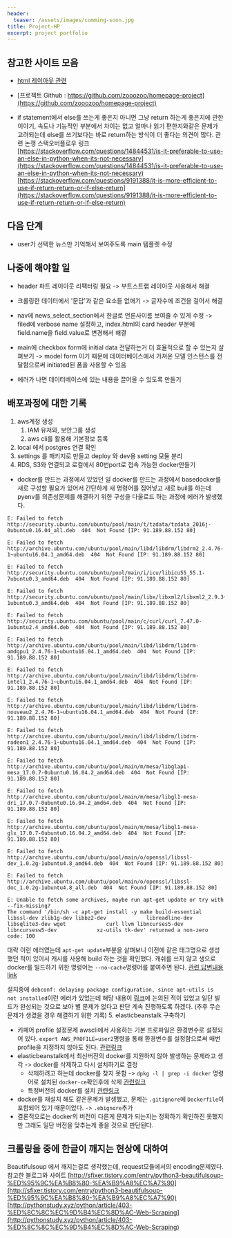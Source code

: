 ```yaml
---
header:
  teaser: /assets/images/comming-soon.jpg
title: Project-HP
excerpt: project portfolio
---
```


## 참고한 사이트 모음
* [html 레이아웃 관련](https://www.codeproject.com/Articles/546960/HTML-Quick-Start-Web-Application)


* [프로젝트 Github : https://github.com/zooozoo/homepage-project](https://github.com/zooozoo/homepage-project)
* if statement에서 else를 쓰는게 좋은지 아니면 그냥 return 하는게 좋은지에 관한 이야기, 속도나 기능적인 부분에서 차이는 없고
얼마나 읽기 편한지와같은 문제가 고려되는데 else를 쓰기보다는 바로 return하는 방식이 더 좋다는 의견이 많다. 관련 논쟁 스택오버플로우 링크
[https://stackoverflow.com/questions/14844531/is-it-preferable-to-use-an-else-in-python-when-its-not-necessary](https://stackoverflow.com/questions/14844531/is-it-preferable-to-use-an-else-in-python-when-its-not-necessary)
[https://stackoverflow.com/questions/9191388/it-is-more-efficient-to-use-if-return-return-or-if-else-return](https://stackoverflow.com/questions/9191388/it-is-more-efficient-to-use-if-return-return-or-if-else-return)


## 다음 단계

* user가 선택한 뉴스만 기억해서 보여주도록 main 템플렛 수정



## 나중에 해야할 일

* header 파트 레이아웃 리팩터링 필요 
  -> 부트스트랩 레이아웃 사용해서 해결

* 크롤링한 데이터에서 '문답'과 같은 요소들 없애기
  -> 글자수에 조건을 걸어서 해결

* nav에 news_select_section에서 한글로 언론사이름 보여줄 수 있게 수정
  -> filed에 verbose name 설정하고, index.html의 card header 부분에 field.name을 field.value로 변경해서 해결

* main에 checkbox form에 initial data 전달하는거 더 효율적으로 할 수 있는지 살펴보기
  -> model form 이기 때문에 데이터베이스에서 가져온 모델 인스턴스를 전달함으로써 initiated된 폼을 사용할 수 있음

* 에러가 나면 데이터베이스에 있는 내용을 끌어올 수 있도록 만들기


## 배포과정에 대한 기록

1. aws계정 생성
   1. IAM 유저와, 보안그룹 생성
   2. aws cli를 활용해 기본정보 등록
2. local 에서 postgres 연결 확인
3. settings 를 패키지로 만들고 deploy 와 dev용 setting 모듈 분리
4. RDS, S3와 연결되고 로컬에서 80번port로 접속 가능한 docker만들기
  * docker를 만드는 과정에서 있었던 일
  docker를 만드는 과정에서 basedocker를 새로 구성할 필요가 있어서 간단하게 새 명령어를 집어넣고 새로 buil를 하는데 pyenv를 의존성문제를 해결하기 위한 구성을 다울로드 하는 과정에 에러가 발생했다.
  ```docker
  E: Failed to fetch http://security.ubuntu.com/ubuntu/pool/main/t/tzdata/tzdata_2016j-0ubuntu0.16.04_all.deb  404  Not Found [IP: 91.189.88.152 80]

  E: Failed to fetch http://archive.ubuntu.com/ubuntu/pool/main/libd/libdrm/libdrm2_2.4.76-1~ubuntu16.04.1_amd64.deb  404  Not Found [IP: 91.189.88.152 80]

  E: Failed to fetch http://security.ubuntu.com/ubuntu/pool/main/i/icu/libicu55_55.1-7ubuntu0.3_amd64.deb  404  Not Found [IP: 91.189.88.152 80]

  E: Failed to fetch http://security.ubuntu.com/ubuntu/pool/main/libx/libxml2/libxml2_2.9.3+dfsg1-1ubuntu0.3_amd64.deb  404  Not Found [IP: 91.189.88.152 80]

  E: Failed to fetch http://security.ubuntu.com/ubuntu/pool/main/c/curl/curl_7.47.0-1ubuntu2.4_amd64.deb  404  Not Found [IP: 91.189.88.152 80]

  E: Failed to fetch http://archive.ubuntu.com/ubuntu/pool/main/libd/libdrm/libdrm-amdgpu1_2.4.76-1~ubuntu16.04.1_amd64.deb  404  Not Found [IP: 91.189.88.152 80]

  E: Failed to fetch http://archive.ubuntu.com/ubuntu/pool/main/libd/libdrm/libdrm-intel1_2.4.76-1~ubuntu16.04.1_amd64.deb  404  Not Found [IP: 91.189.88.152 80]

  E: Failed to fetch http://archive.ubuntu.com/ubuntu/pool/main/libd/libdrm/libdrm-nouveau2_2.4.76-1~ubuntu16.04.1_amd64.deb  404  Not Found [IP: 91.189.88.152 80]

  E: Failed to fetch http://archive.ubuntu.com/ubuntu/pool/main/libd/libdrm/libdrm-radeon1_2.4.76-1~ubuntu16.04.1_amd64.deb  404  Not Found [IP: 91.189.88.152 80]

  E: Failed to fetch http://archive.ubuntu.com/ubuntu/pool/main/m/mesa/libglapi-mesa_17.0.7-0ubuntu0.16.04.2_amd64.deb  404  Not Found [IP: 91.189.88.152 80]

  E: Failed to fetch http://archive.ubuntu.com/ubuntu/pool/main/m/mesa/libgl1-mesa-dri_17.0.7-0ubuntu0.16.04.2_amd64.deb  404  Not Found [IP: 91.189.88.152 80]

  E: Failed to fetch http://archive.ubuntu.com/ubuntu/pool/main/m/mesa/libgl1-mesa-glx_17.0.7-0ubuntu0.16.04.2_amd64.deb  404  Not Found [IP: 91.189.88.152 80]

  E: Failed to fetch http://archive.ubuntu.com/ubuntu/pool/main/o/openssl/libssl-dev_1.0.2g-1ubuntu4.8_amd64.deb  404  Not Found [IP: 91.189.88.152 80]

  E: Failed to fetch http://archive.ubuntu.com/ubuntu/pool/main/o/openssl/libssl-doc_1.0.2g-1ubuntu4.8_all.deb  404  Not Found [IP: 91.189.88.152 80]

  E: Unable to fetch some archives, maybe run apt-get update or try with --fix-missing?
  The command '/bin/sh -c apt-get install -y make build-essential             libssl-dev zlib1g-dev libbz2-dev             libreadline-dev libsqlite3-dev wget             curl llvm libncurses5-dev libncursesw5-dev             xz-utils tk-dev' returned a non-zero code: 100
  ```
  대략 이런 에러였는데 `apt-get update`부분을 살펴보니 이전에 같은 태그명으로 생성했던 적이 있어서 캐시를 사용해 build 하는 것을 확인했다. 캐쉬를 쓰지 않고 생으로 docker를 빌드하기 위한 명령어는 `--no-cache`명령어를 붙여주면 된다.
  [관련 답변내용 link](https://stackoverflow.com/questions/35594987/how-to-force-docker-for-clean-build-of-an-image?utm_medium=organic&utm_source=google_rich_qa&utm_campaign=google_rich_qa)

  설치중에 `debconf: delaying package configuration, since apt-utils is not installed`이런 에러가 있었는데 해당 내용이 [링크](https://github.com/phusion/baseimage-docker/issues/319)에 논의된 적이 있었고 일단 빌드가 완성되는 것으로 보아 별 문제가 없다고 판단 계속 진행하도록 하겠다. (추후 무슨 문제가 생겼을 경우 해결하기 위한 기록)
5. elasticbeanstalk 구축하기
  * 키페어 profile 설정문제
    awscli에서 사용하는 기본 프로파일은 환경변수로 설정되어 있다.
    `export AWS_PROFILE=user2`명령을 통해 환경변수를 설정함으로써 매번 profile을 지정하지 않아도 된다.
    [관련링크](https://docs.aws.amazon.com/ko_kr/cli/latest/userguide/cli-multiple-profiles.html)
  * elasticbeanstalk에서 최신버전의 docker를 지원하지 않아 발생하는 문제라고 생각 -> docker를 삭제하고 다시 설치하기로 결정
    * 삭제하려고 하는데 docker를 찾지 못함 -> `dpkg -l | grep -i docker` 명령어로 설치된 `docker-ce`확인후에 삭제
      [관련링크](https://askubuntu.com/questions/935569/how-to-completely-uninstall-docker?utm_medium=organic&utm_source=google_rich_qa&utm_campaign=google_rich_qa)
    * 특정버전의 docker를 설치 [관련링크](https://askubuntu.com/questions/935569/how-to-completely-uninstall-docker?utm_medium=organic&utm_source=google_rich_qa&utm_campaign=google_rich_qa)
  * docker를 재설치 해도 같은문제가 발생했고, 문제는 `.gitignore`에 `Dockerfile`이 포함되어 있기 때문이었다. -> `.ebignore`추가
  * 결론적으로는 docker의 버전이 다른게 문제가 되는지는 정확하기 확인하진 못했지만 그래도 일단 버전을 맞추는게 좋을 것으로 판단된다.

## 크롤링을 중에 한글이 깨지는 현상에 대하여
 Beautifulsoup 에서 깨지는걸로 생각했는데, request모듈에서의 encoding문제였다. 참고한 블로그와 사이트
 [http://sfixer.tistory.com/entry/python3-beautifulsoup-%ED%95%9C%EA%B8%80-%EA%B9%A8%EC%A7%90](http://sfixer.tistory.com/entry/python3-beautifulsoup-%ED%95%9C%EA%B8%80-%EA%B9%A8%EC%A7%90)
 [http://pythonstudy.xyz/python/article/403-%ED%8C%8C%EC%9D%B4%EC%8D%AC-Web-Scraping](http://pythonstudy.xyz/python/article/403-%ED%8C%8C%EC%9D%B4%EC%8D%AC-Web-Scraping)
